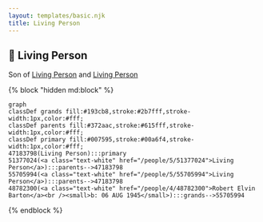```yaml
---
layout: templates/basic.njk
title: Living Person
---
```

## 🔵 Living Person

Son of [Living Person](/people/5/55705994) and [Living Person](/people/5/51377024)

{% block "hidden md:block" %}
```mermaid
graph
classDef grands fill:#193cb8,stroke:#2b7fff,stroke-width:1px,color:#fff;
classDef parents fill:#372aac,stroke:#615fff,stroke-width:1px,color:#fff;
classDef primary fill:#007595,stroke:#00a6f4,stroke-width:1px,color:#fff;
47183798(Living Person):::primary
51377024(<a class="text-white" href="/people/5/51377024">Living Person</a>):::parents-->47183798
55705994(<a class="text-white" href="/people/5/55705994">Living Person</a>):::parents-->47183798
48782300(<a class="text-white" href="/people/4/48782300">Robert Elvin Barton</a><br /><small>b: 06 AUG 1945</small>):::grands-->55705994
```
{% endblock %}
